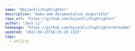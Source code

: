 ```yaml
---
name: "@byjackli/highlighter"
description: "make web documentation digestible"
repo_url: "https://github.com/byjackli/highlighter"
author: "Jack Li"
homepage: "https://github.com/byjackli/highlighter#readme"
updated: "2022-04-23T16:25:20.132Z"
tags: 
  - utility
---
```

